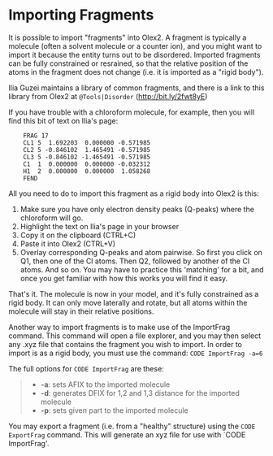 # Importing Fragments

It is possible to import "fragments" into Olex2. A fragment is typically a molecule (often a solvent molecule or a counter ion), and you might want to import it because the entity turns out to be disordered. Imported fragments can be fully constrained or resrained, so that the relative position of the atoms in the fragment does not change (i.e. it is imported as a "rigid body").

Ilia Guzei maintains a library of common fragments, and there is a link to this library from Olex2 at `@Tools|Disorder` (http://bit.ly/2fwt8yE)

If you have trouble with a chloroform molecule, for example, then you will find this bit of text on Ilia's page:

        FRAG 17
        CL1 5  1.692203  0.000000 -0.571985
        CL2 5 -0.846102  1.465491 -0.571985
        CL3 5 -0.846102 -1.465491 -0.571985
        C1  1  0.000000  0.000000 -0.032312
        H1  2  0.000000  0.000000  1.058268
        FEND

All you need to do to import this fragment as a rigid body into Olex2 is this:

1. Make sure you have only electron density peaks (Q-peaks) where the chloroform will go.
2. Highlight the text on Ilia's page in your browser
3. Copy it on the clipboard (CTRL+C)
4. Paste it into Olex2 (CTRL+V)
5. Overlay corresponding Q-peaks and atom pairwise. So first you click on Q1, then one of the Cl atoms. Then Q2, followed by another of the Cl atoms. And so on. You may have to practice this 'matching' for a bit, and once you get familiar with how this works you will find it easy.

That's it. The molecule is now in your model, and it's fully constrained as a rigid body. It can only move laterally and rotate, but all atoms within the molecule will stay in their relative positions.

Another way to import fragments is to make use of the ImportFrag command. This command will open a file explorer, and you may then select any .xyz file that contains the fragment you wish to import. In order to import is as a rigid body, you must use the command: `CODE ImportFrag -a=6`

The full options for `CODE ImportFrag` are these:

> - **-a**: sets AFIX to the imported molecule
> - **-d**: generates DFIX for 1,2 and 1,3 distance for the imported molecule
> - **-p**: sets given part to the imported molecule

You may export a fragment (i.e. from a "healthy" structure) using the `CODE ExportFrag` command. This will generate an xyz file for use with `CODE ImportFrag'.